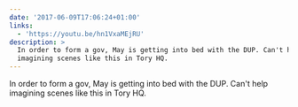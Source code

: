 ```yaml
---
date: '2017-06-09T17:06:24+01:00'
links:
  - 'https://youtu.be/hn1VxaMEjRU'
description: >
  In order to form a gov, May is getting into bed with the DUP. Can't help
  imagining scenes like this in Tory HQ.
---
```

In order to form a gov, May is getting into bed with the DUP. Can't help imagining scenes like this in Tory HQ.
